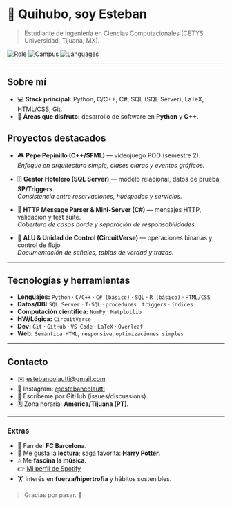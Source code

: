 # 👋 Quihubo, soy Esteban

> Estudiante de Ingeniería en Ciencias Computacionales (CETYS Universidad, Tijuana, MX).

![Role](https://img.shields.io/badge/Estudiante-CS%20Engineering-111827?style=flat)
![Campus](https://img.shields.io/badge/CETYS-Tijuana-222222?style=flat)
![Languages](https://img.shields.io/badge/Español%20%7C%20English-bilingual-0a0a0a?style=flat)

---

## Sobre mí
- 💻 **Stack principal:** Python, C/C++, C#, SQL (SQL Server), LaTeX, HTML/CSS, Git.
- 🧠 **Áreas que disfruto:** desarrollo de software en **Python** y **C++**.

## Proyectos destacados
- 🎮 **Pepe Pepinillo (C++/SFML)** — videojuego POO (semestre 2).  
  _Enfoque en arquitectura simple, clases claras y eventos gráficos._

- 🗄️ **Gestor Hotelero (SQL Server)** — modelo relacional, datos de prueba, **SP/Triggers**.  
  _Consistencia entre reservaciones, huéspedes y servicios._

- 🔧 **HTTP Message Parser & Mini-Server (C#)** — mensajes HTTP, validación y test suite.  
  _Cobertura de casos borde y separación de responsabilidades._

- 🔭 **ALU & Unidad de Control (CircuitVerse)** — operaciones binarias y control de flujo.  
  _Documentación de señales, tablas de verdad y trazas._

---

## Tecnologías y herramientas
- **Lenguajes:** `Python` · `C/C++` · `C# (básico)` · `SQL` · `R (básico)` · `HTML/CSS`
- **Datos/DB:** `SQL Server` · `T-SQL` · `procedures` · `triggers` · `índices`
- **Computación científica:** `NumPy` · `Matplotlib`
- **HW/Lógica:** `CircuitVerse`
- **Dev:** `Git` · `GitHub` · `VS Code` · `LaTeX` · `Overleaf`
- **Web:** `Semántica HTML`, `responsive`, `optimizaciones simples`

---

## Contacto
- ✉️ [estebancolautti@gmail.com](mailto:estebancolautti@gmail.com)
- 📸 Instagram: [@estebancolautti](https://instagram.com/estebancolautti)
- 💬 Escríbeme por GitHub (issues/discussions).
- 🗓️ Zona horaria: **America/Tijuana (PT)**.

---

### Extras
- 💙 Fan del **FC Barcelona**.
- 📖 Me gusta la **lectura**; saga favorita: **Harry Potter**.
- 🎶 Me **fascina la música**.  
  👉 [Mi perfil de Spotify](https://open.spotify.com/user/luis_esteban_colautti?si=f0cbe3b33afe49b5)
- 🏋️ Interés en **fuerza/hipertrofia** y hábitos sostenibles.

> Gracias por pasar. 🙂
